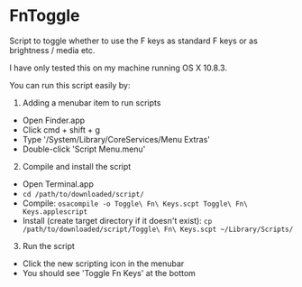FnToggle
========

Script to toggle whether to use the F keys as standard F keys or as brightness / media etc.

I have only tested this on my machine running OS X 10.8.3.

You can run this script easily by:

1. Adding a menubar item to run scripts
  * Open Finder.app
  * Click cmd + shift + g
  * Type '/System/Library/CoreServices/Menu Extras'
  * Double-click 'Script Menu.menu'
2. Compile and install the script
  * Open Terminal.app
  * ```cd /path/to/downloaded/script/```
  * Compile: ```osacompile -o Toggle\ Fn\ Keys.scpt Toggle\ Fn\ Keys.applescript```
  * Install (create target directory if it doesn't exist): ```cp /path/to/downloaded/script/Toggle\ Fn\ Keys.scpt ~/Library/Scripts/```
3. Run the script
  * Click the new scripting icon in the menubar
  * You should see 'Toggle Fn Keys' at the bottom
